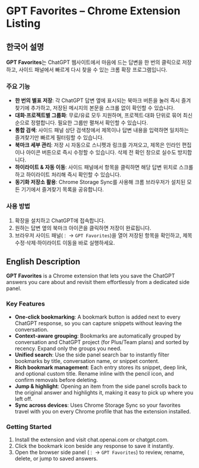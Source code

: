 # GPT Favorites – Chrome Extension Listing

## 한국어 설명
**GPT Favorites**는 ChatGPT 웹사이트에서 마음에 드는 답변을 한 번의 클릭으로 저장하고, 사이드 패널에서 빠르게 다시 찾을 수 있는 크롬 확장 프로그램입니다.

### 주요 기능
- **한 번의 별표 저장**: 각 ChatGPT 답변 옆에 표시되는 북마크 버튼을 눌러 즉시 즐겨찾기에 추가하고, 저장된 메시지의 본문을 스크롤 없이 확인할 수 있습니다.
- **대화·프로젝트별 그룹화**: 무료/유료 모두 지원하며, 프로젝트·대화 단위로 묶어 최신순으로 정렬합니다. 필요한 그룹만 펼쳐서 확인할 수 있습니다.
- **통합 검색**: 사이드 패널 상단 검색창에서 제목이나 답변 내용을 입력하면 일치하는 즐겨찾기만 빠르게 필터링할 수 있습니다.
- **북마크 세부 관리**: 저장 시 자동으로 스니펫과 링크를 가져오고, 제목은 인라인 편집이나 아이콘 버튼으로 즉시 수정할 수 있습니다. 삭제 전 확인 창으로 실수도 방지합니다.
- **하이라이트 & 자동 이동**: 사이드 패널에서 항목을 클릭하면 해당 답변 위치로 스크롤하고 하이라이트 처리해 즉시 확인할 수 있습니다.
- **동기화 저장소 활용**: Chrome Storage Sync를 사용해 크롬 브라우저가 설치된 모든 기기에서 즐겨찾기 목록을 공유합니다.

### 사용 방법
1. 확장을 설치하고 ChatGPT에 접속합니다.
2. 원하는 답변 옆의 북마크 아이콘을 클릭하면 저장이 완료됩니다.
3. 브라우저 사이드 패널(`⋮` → `GPT Favorites`)을 열어 저장된 항목을 확인하고, 제목 수정·삭제·하이라이트 이동을 바로 실행하세요.

## English Description
**GPT Favorites** is a Chrome extension that lets you save the ChatGPT answers you care about and revisit them effortlessly from a dedicated side panel.

### Key Features
- **One-click bookmarking**: A bookmark button is added next to every ChatGPT response, so you can capture snippets without leaving the conversation.
- **Context-aware grouping**: Bookmarks are automatically grouped by conversation and ChatGPT project (for Plus/Team plans) and sorted by recency. Expand only the groups you need.
- **Unified search**: Use the side panel search bar to instantly filter bookmarks by title, conversation name, or snippet content.
- **Rich bookmark management**: Each entry stores its snippet, deep link, and optional custom title. Rename inline with the pencil icon, and confirm removals before deleting.
- **Jump & highlight**: Opening an item from the side panel scrolls back to the original answer and highlights it, making it easy to pick up where you left off.
- **Sync across devices**: Uses Chrome Storage Sync so your favorites travel with you on every Chrome profile that has the extension installed.

### Getting Started
1. Install the extension and visit chat.openai.com or chatgpt.com.
2. Click the bookmark icon beside any response to save it instantly.
3. Open the browser side panel (`⋮` → `GPT Favorites`) to review, rename, delete, or jump to saved answers.
